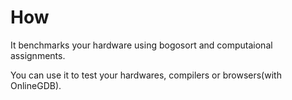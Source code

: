 # How
It benchmarks your hardware using bogosort and computaional assignments.

You can use it to test your hardwares, compilers or browsers(with OnlineGDB).
